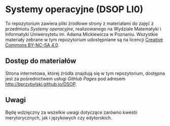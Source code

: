 # Systemy operacyjne (DSOP LI0)

To repozytorium zawiera pliki źródłowe strony z materiałami do zajęć z przedmiotu _Systemy operacyjne_, realizowanego na Wydziale Matematyki i Informatyki Uniwersytetu im. Adama Mickiewicza w Poznaniu. Wszystkie materiały zebrane w tym repozytorium udostępniane są na licencji [Creative Commons BY-NC-SA 4.0](http://creativecommons.org/licenses/by-nc-sa/4.0/).

## Dostęp do materiałów

Strona internetowa, której źródła znajdują się w tym repozytorium, dostępna jest za pośrednictwem usługi _GitHub Pages_ pod adresem <http://bprzybylski.github.io/DSOP>.

## Uwagi

Będę wdzięczny za wszelkie uwagi dotyczące zarówno kwestii merytorycznych, jak i językowych czy edytorskich.
